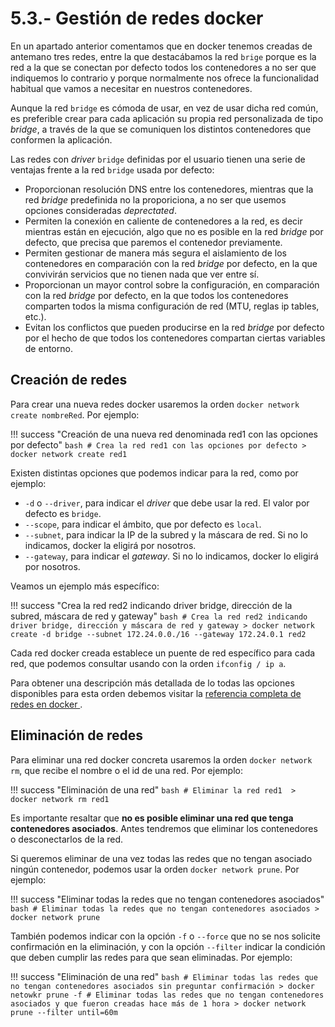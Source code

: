 # 5.3.- Gestión de redes docker

En un apartado anterior comentamos que en docker tenemos creadas de antemano tres redes, entre la que destacábamos la red `brige` porque es la red a la que se conectan por defecto todos los contenedores a no ser que indiquemos lo contrario y porque normalmente nos ofrece la funcionalidad habitual que vamos a necesitar en nuestros contenedores.

Aunque la red `bridge` es cómoda de usar, en vez de usar dicha red común, es preferible crear para cada aplicación su propia red personalizada de tipo *bridge*, a través de la que se comuniquen los distintos contenedores que conformen la aplicación.

Las redes con *driver* `bridge` definidas por el usuario tienen una serie de ventajas frente a la red `bridge` usada por defecto:

- Proporcionan resolución DNS entre los contenedores, mientras que la red *bridge* predefinida no la proporiciona, a no ser que usemos opciones consideradas *deprectated*.
- Permiten la conexión en caliente de contenedores a la red, es decir mientras están en ejecución, algo que no es posible en la red *bridge* por defecto, que precisa que paremos el contenedor previamente.
- Permiten gestionar de manera más segura el aislamiento de los contenedores en comparación con la red *bridge* por defecto, en la que convivirán servicios que no tienen nada que ver entre sí.
- Proporcionan un mayor control sobre la configuración, en comparación con la red *bridge* por defecto, en la que todos los contenedores comparten todos la misma configuración de red (MTU, reglas ip tables, etc.).
- Evitan los conflictos que pueden producirse en la red *bridge* por defecto por el hecho de que todos los contenedores compartan ciertas variables de entorno.

## Creación de redes 

Para crear una nueva redes docker usaremos la orden `docker network create nombreRed`. Por ejemplo:

!!! success "Creación de una nueva red denominada red1 con las opciones por defecto"
    ```bash
    # Crea la red red1 con las opciones por defecto
    > docker network create red1 
    ```

Existen distintas opciones que podemos indicar para la red, como por ejemplo:

* `-d` o `--driver`, para indicar el *driver* que debe usar la red. El valor por defecto es `bridge`.
* `--scope`, para indicar el ámbito, que por defecto es `local`.
* `--subnet`, para indicar la IP de la subred y la máscara de red. Si no lo indicamos, docker la eligirá por nosotros.
* `--gateway`, para indicar el *gateway*. Si no lo indicamos, docker lo eligirá por nosotros.

Veamos un ejemplo más específico:

!!! success "Crea la red red2 indicando driver bridge, dirección de la subred, máscara de red y gateway"
    ```bash
    # Crea la red red2 indicando driver bridge, dirección y máscara de red y gateway
    > docker network create -d bridge --subnet 172.24.0.0./16 --gateway 172.24.0.1 red2
    ```

Cada red docker creada establece un puente de red específico para cada red, que podemos consultar usando con la orden `ifconfig / ip a`.

Para obtener una descripción más detallada de lo todas las opciones disponibles para esta orden debemos visitar la [referencia completa de redes en docker ](https://docs.docker.com/network).

## Eliminación de redes

Para eliminar una red docker concreta usaremos la orden `docker network rm`, que recibe el nombre o el id de una red. Por ejemplo:

!!! success "Eliminación de una red"
    ```bash
    # Eliminar la red red1 
    > docker network rm red1 
    ```

Es importante resaltar que **no es posible eliminar una red que tenga contenedores asociados**. Antes tendremos que eliminar los contenedores o desconectarlos de la red.

Si queremos eliminar de una vez todas las redes que no tengan asociado ningún contenedor, podemos usar la orden `docker network prune`. Por ejemplo:

!!! success "Eliminar todas la redes que no tengan contenedores asociados"
    ```bash
    # Eliminar todas la redes que no tengan contenedores asociados
    > docker network prune
    ```

También podemos indicar con la opción `-f` o `--force` que no se nos solicite confirmación en la eliminación, y con la opción `--filter` indicar la condición que deben cumplir las redes para que sean eliminadas. Por ejemplo:

!!! success "Eliminación de una red"
    ```bash
    # Eliminar todas las redes que no tengan contenedores asociados sin preguntar confirmación
    > docker netowkr prune -f
    # Eliminar todas las redes que no tengan contenedores asociados y que fueron creadas hace más de 1 hora
    > docker network prune --filter until=60m
    ```
